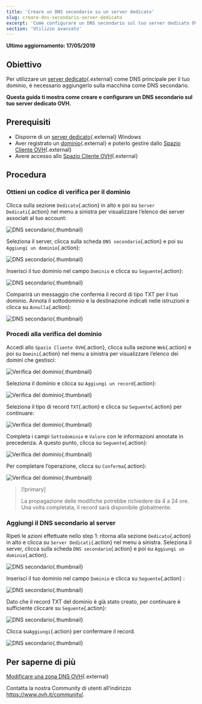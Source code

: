 ```yaml
---
title: 'Creare un DNS secondario su un server dedicato'
slug: creare-dns-secondario-server-dedicato
excerpt: 'Come configurare un DNS secondario sul tuo server dedicato OVH'
section: 'Utilizzo avanzato'
---
```


**Ultimo aggiornamento: 17/05/2019**

## Obiettivo

Per utilizzare un [server dedicato](https://www.ovh.it/server_dedicati/){.external} come DNS principale per il tuo dominio, è necessario aggiungerlo sulla macchina come DNS secondario.

**Questa guida ti mostra come creare e configurare un DNS secondario sul tuo server dedicato OVH.**


## Prerequisiti

* Disporre di un [server dedicato](https://www.ovh.it/server_dedicati/){.external} Windows
* Aver registrato un [dominio](https://www.ovh.it/domini/){.external} e poterlo gestire dallo [Spazio Cliente OVH](https://www.ovh.com/auth/?action=gotomanager){.external}
* Avere accesso allo [Spazio Cliente OVH](https://www.ovh.com/auth/?action=gotomanager){.external}


## Procedura

### Ottieni un codice di verifica per il dominio

Clicca sulla sezione `Dedicato`{.action} in alto e poi su `Server Dedicati`{.action} nel menu a sinistra per visualizzare l’elenco dei server associati al tuo account: 

![DNS secondario](images/dns2-01.png){.thumbnail}

Seleziona il server, clicca sulla scheda `DNS secondario`{.action} e poi su `Aggiungi un dominio`{.action}:

![DNS secondario](images/dns2-02.png){.thumbnail}

Inserisci il tuo dominio nel campo `Dominio` e clicca su `Seguente`{.action}:

![DNS secondario](images/dns2-03.png){.thumbnail}

Comparirà un messaggio che conferma il record di tipo TXT per il tuo dominio.  Annota il sottodominio e la destinazione indicati nelle istruzioni e clicca su `Annulla`{.action}:

![DNS secondario](images/dns2-04a.png){.thumbnail}


### Procedi alla verifica del dominio

Accedi allo `Spazio Cliente OVH`{.action}, clicca sulla sezione `Web`{.action} e poi su `Domini`{.action} nel menu a sinistra per visualizzare l’elenco dei domini che gestisci:

![Verifica del dominio](images/domain-verification-01.png){.thumbnail}

Seleziona il dominio e clicca su `Aggiungi un record`{.action}: 

![Verifica del dominio](images/domain-verification-02.png){.thumbnail}

Seleziona il tipo di record `TXT`{.action} e clicca su `Seguente`{.action} per continuare:

![Verifica del dominio](images/domain-verification-03.png){.thumbnail}

Completa i campi `Sottodominio` e `Valore` con le informazioni annotate in precedenza. A questo punto, clicca su `Seguente`{.action}:

![Verifica del dominio](images/domain-verification-04.png){.thumbnail}

Per completare l’operazione, clicca su `Conferma`{.action}:

![Verifica del dominio](images/domain-verification-05.png){.thumbnail}

> [!primary]
>
> La propagazione delle modifiche potrebbe richiedere da 4 a 24 ore. Una volta completata, il record sarà disponibile globalmente.
>

### Aggiungi il DNS secondario al server

Ripeti le azioni effettuate nello step 1: ritorna alla sezione `Dedicato`{.action} in alto e clicca su `Server Dedicati`{.action} nel menu a sinistra.  Seleziona il server, clicca sulla scheda `DNS secondario`{.action} e poi su `Aggiungi un dominio`{.action}.

![DNS secondario](images/dns2-02.png){.thumbnail}

Inserisci il tuo dominio nel campo `Dominio` e clicca su `Seguente`{.action} :

![DNS secondario](images/dns2-03.png){.thumbnail}

Dato che il record TXT del dominio è già stato creato, per continuare è sufficiente cliccare su `Seguente`{.action}:

![DNS secondario](images/dns2-04b.png){.thumbnail}

Clicca su`Aggiungi`{.action} per confermare il record.

![DNS secondario](images/dns2-05.png){.thumbnail}


## Per saperne di più

[Modificare una zona DNS OVH](https://docs.ovh.com/it/domains/web_hosting_modifica_la_tua_zona_dns/){.external}

Contatta la nostra Community di utenti all’indirizzo <https://www.ovh.it/community/>.